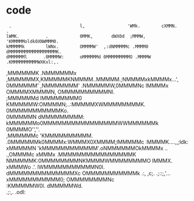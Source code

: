 # code


     .                          l,                'WMk.        cXMMN.        .       
    lWMK.          .            0MMK,       dWX0d  ;MMMW,     'KMMMMMoldk0XNWMMM0.    
    kMMMMMk        lWNx.        OMMMMW'  ,:dNMMMMMc .MMMM0    dMMMMMMMMMMMMMMMMMMK.    
    dMMMMMMl      .0MMMMW:      oMMMMMMd 0MMMMMMMMMO .MMMMW  .KMMMMMMMMMMWXKxl:,.       
   ,MMMMMMK      .NMMMMMMx     ,MMMMMMX,KMMMMMKNMMMM..MMMMM.;NMMMMxkMMMMx...',          
   0MMMMMM'     ,NMMMMMMM'    .NMMMMMW,0MMMMNc lMMMMx OMMMMXMMMMN, OMMMMMMMMMMNl.       
  ;MMMMMMd     lMMMMMMMM0     KMMMMMW:OMMMMN;..:MMMMMXWMMMMMMMMK. 0MMMMMMMMMMMKo.       
  0MMMMMN     dMMMMMMMMM:    kMMMMMMo0MMMMMMMMMMMMMMMMWWMMMMMMk  0MMMMO'',''.           
 ,MMMMMMc   'KMMMMMMMMMM.  .0MMMMMMk0MMMMx:WMMMX0XMMMM;lMMMMMc  :MMMMK....,,;ldk:       
 xMMMMMN  'kMMMMMMMMMMMM'.oNMMMMMMOkMMMMx   .. .,OMMMMc xMMMx   .MMMMMMMMMMMMMMMMK      
 NMMMMMK:0MMMMMMMMNKMMMMWMMMMMMMMO lMMMX.       xMMMWo   .'.     lWMMMMMMMMMMMN0l.      
 dMMMMMMMMMMMMMMXc  OMMMMMMMMMMMk   .:,          ,c;.              .;::;,'...           
 xMMMMMMMMMMM0;     OMMMMMMMMNc                                                        
 :KMMMMMW0l.        dMMMMMWd.                                                         
  .;:,.             .odl:                                                            

